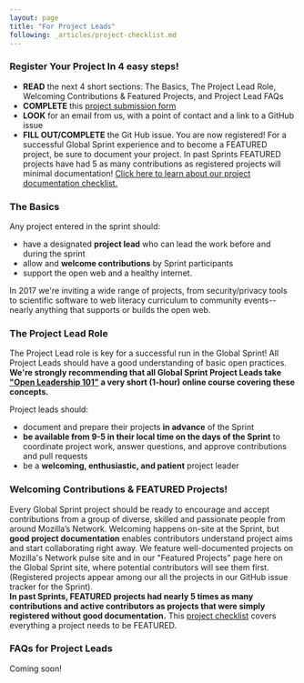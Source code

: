 ```yaml
---
layout: page
title: "For Project Leads"
following: _articles/project-checklist.md
---
```

### Register Your Project In 4 easy steps!

* **READ** the next 4 short sections: The Basics, The Project Lead Role, Welcoming Contributions & Featured Projects, and Project Lead FAQs
* **COMPLETE** this [project submission form](https://goo.gl/forms/0enj1vARqdBA2FHF3)
* **LOOK** for an email from us, with a point of contact and a link to a GitHub issue
* **FILL OUT/COMPLETE** the Git Hub issue. You are now registered! For a successful Global Sprint experience and to become a FEATURED project, be sure to document your project. In past Sprints FEATURED projects have had 5 as many contributions as registered projects will minimal documentation! [Click here to learn about our project documentation checklist.](https://mozilla.github.io/global-sprint/project-checklist/)


### The Basics
Any project entered in the sprint should:

* have a designated **project lead** who can lead the work before and during the sprint
* allow and **welcome contributions** by Sprint participants
* support the open web and a healthy internet.

In 2017 we're inviting a wide range of projects, from security/privacy tools to scientific software to web literacy curriculum to community events-- nearly anything that supports or builds the open web.  

### The Project Lead Role
The Project Lead role is key for a successful run in the Global Sprint!  All Project Leads should have a good understanding of basic open practices. **We're strongly recommending that all Global Sprint Project Leads take ["Open Leadership 101"](https://mozilla.teachable.com/p/open-leadership-101) a very short (1-hour) online course covering these concepts.**

Project leads should:

* document and prepare their projects **in advance** of the Sprint
* **be available from 9-5 in their local time on the days of the Sprint** to coordinate project work, answer questions, and approve contributions and pull requests
* be a **welcoming, enthusiastic, and patient** project leader

### Welcoming Contributions & FEATURED Projects!
Every Global Sprint project should be ready to encourage and accept contributions from a group of diverse, skilled and passionate people from around Mozilla’s Network. Welcoming happens on-site at the Sprint, but **good project documentation** enables contributors understand project aims and start collaborating right away. We feature well-documented projects on Mozilla's Network pulse site and in our "Featured Projects" page here on the Global Sprint site, where potential contributors will see them first. (Registered projects appear among our all the projects in our GitHub issue tracker for the Sprint).  
**In past Sprints, FEATURED projects had nearly 5 times as many contributions and active contributors as projects that were simply registered without good documentation.** This [project checklist](https://mozilla.github.io/global-sprint/project-checklist/) covers everything a project needs to be FEATURED. 

### FAQs for Project Leads
Coming soon!

